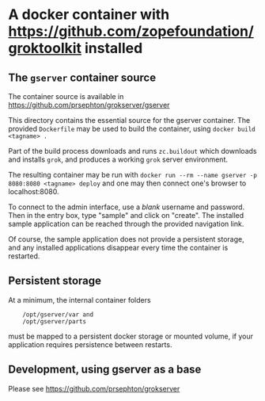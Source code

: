 #  A docker container with https://github.com/zopefoundation/groktoolkit installed

## The `gserver` container source
The container source is available in https://github.com/prsephton/grokserver/gserver

This directory contains the essential source for the gserver container.  The provided `Dockerfile` may be used to build the 
container, using `docker build <tagname> .`

Part of the build process downloads and runs `zc.buildout` which downloads and installs `grok`, and produces a working
`grok` server environment.

The resulting container may be run with
`docker run --rm --name gserver -p 8080:8080 <tagname> deploy`
and one may then connect one's browser to localhost:8080.

To connect to the admin interface, use a *blank* username and password.  Then in the entry box, type "sample" and click on "create".
The installed sample application can be reached through the provided navigation link.

Of course, the sample application does not provide a persistent storage, and any installed applications disappear every time
the container is restarted.

##  Persistent storage
At a minimum, the internal container folders 
```
	/opt/gserver/var and
	/opt/gserver/parts
``` 
must be mapped to a persistent docker storage or mounted volume, if your application requires persistence between restarts.

##  Development, using gserver as a base
Please see https://github.com/prsephton/grokserver

